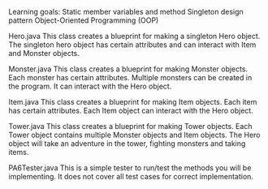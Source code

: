 Learning goals: Static member variables and method Singleton design pattern Object-Oriented Programming (OOP)

Hero.java This class creates a blueprint for making a singleton Hero object. The singleton hero object has certain attributes and can interact with Item and Monster objects.

Monster.java This class creates a blueprint for making Monster objects. Each monster has certain attributes. Multiple monsters can be created in the program. It can interact with the Hero object.

Item.java This class creates a blueprint for making Item objects. Each item has certain attributes. Each Item object can interact with the Hero object.

Tower.java This class creates a blueprint for making Tower objects. Each Tower object contains multiple Monster objects and Item objects. The Hero object will take an adventure in the tower, fighting monsters and taking items.

PA6Tester.java This is a simple tester to run/test the methods you will be implementing. It does not cover all test cases for correct implementation.
